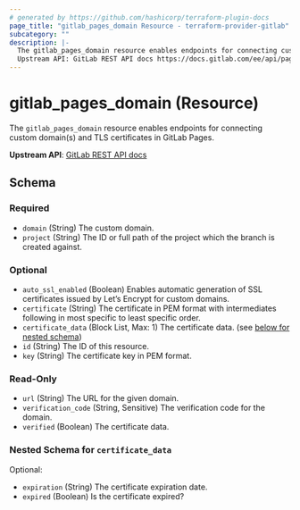 ```yaml
---
# generated by https://github.com/hashicorp/terraform-plugin-docs
page_title: "gitlab_pages_domain Resource - terraform-provider-gitlab"
subcategory: ""
description: |-
  The gitlab_pages_domain resource enables endpoints for connecting custom domain(s) and TLS certificates in GitLab Pages.
  Upstream API: GitLab REST API docs https://docs.gitlab.com/ee/api/pages_domains.html
---
```


# gitlab_pages_domain (Resource)

The `gitlab_pages_domain` resource enables endpoints for connecting custom domain(s) and TLS certificates in GitLab Pages.

**Upstream API**: [GitLab REST API docs](https://docs.gitlab.com/ee/api/pages_domains.html)



<!-- schema generated by tfplugindocs -->
## Schema

### Required

- `domain` (String) The custom domain.
- `project` (String) The ID or full path of the project which the branch is created against.

### Optional

- `auto_ssl_enabled` (Boolean) Enables automatic generation of SSL certificates issued by Let’s Encrypt for custom domains.
- `certificate` (String) The certificate in PEM format with intermediates following in most specific to least specific order.
- `certificate_data` (Block List, Max: 1) The certificate data. (see [below for nested schema](#nestedblock--certificate_data))
- `id` (String) The ID of this resource.
- `key` (String) The certificate key in PEM format.

### Read-Only

- `url` (String) The URL for the given domain.
- `verification_code` (String, Sensitive) The verification code for the domain.
- `verified` (Boolean) The certificate data.

<a id="nestedblock--certificate_data"></a>
### Nested Schema for `certificate_data`

Optional:

- `expiration` (String) The certificate expiration date.
- `expired` (Boolean) Is the certificate expired?


